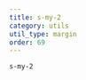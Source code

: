 ```yaml
---
title: s-my-2
category: utils
util_type: margin
order: 69
---
```

<div class="s-my-2">
  <code>s-my-2</code>
</div>